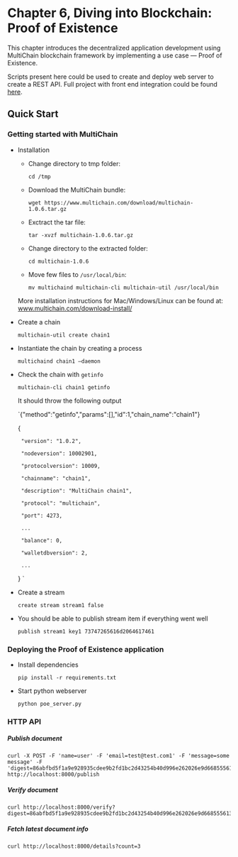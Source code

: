 # Chapter 6, Diving into Blockchain: Proof of Existence
This chapter introduces the decentralized application development using MultiChain blockchain framework by implementing a use case — Proof of Existence.

Scripts present here could be used to create and deploy web server to create a REST API.
 Full project with front end integration could be found [here](https://github.com/koshikraj/proof-of-existence).

## Quick Start

### Getting started with MultiChain

- Installation

    * Change directory to tmp folder: 
    
        `cd /tmp` 
    
    * Download the MultiChain bundle: 
    
        ```
        wget https://www.multichain.com/download/multichain-1.0.6.tar.gz
        ```    
    * Exctract the tar file: 
    
        ```
        tar -xvzf multichain-1.0.6.tar.gz 
        ```
    * Change directory to the extracted folder: 
    
        `cd multichain-1.0.6` 
    
    * Move few files to `/usr/local/bin`: 
    
        ```
        mv multichaind multichain-cli multichain-util /usr/local/bin
        ``` 

    More installation instructions for Mac/Windows/Linux can be found at: www.multichain.com/download-install/
    
- Create a chain
    
    `multichain-util create chain1` 

- Instantiate the chain by creating a process

    `multichaind chain1 –daemon`
    
- Check the chain with `getinfo`

    `multichain-cli chain1 getinfo` 
    
    It should throw the following output
    
    `{"method":"getinfo","params":[],"id":1,"chain_name":"chain1"} 
     
       
     
     { 
     
       "version": "1.0.2", 
     
       "nodeversion": 10002901, 
     
       "protocolversion": 10009, 
     
       "chainname": "chain1", 
     
       "description": "MultiChain chain1", 
     
       "protocol": "multichain", 
     
       "port": 4273, 
     
       ...
     
       "balance": 0, 
     
       "walletdbversion": 2, 
     
       ...
     
     } `
    
- Create a stream

    `create stream stream1 false`
    
- You should be able to publish stream item if everything went well

    `publish stream1 key1 73747265616d2064617461 `
    
### Deploying the Proof of Existence application     

- Install dependencies

   `pip install -r requirements.txt`

- Start python webserver

   `python poe_server.py`
   

### HTTP API
##### Publish document
```
curl -X POST -F 'name=user' -F 'email=test@test.com1' -F 'message=some message' -F 'digest=86abfbd5f1a9e928935cdee9b2fd1bc2d43254b40d996e262026e9d668555613' http://localhost:8000/publish 
```

##### Verify document
```
curl http://localhost:8000/verify?digest=86abfbd5f1a9e928935cdee9b2fd1bc2d43254b40d996e262026e9d668555613
``` 

##### Fetch latest document info
```
curl http://localhost:8000/details?count=3
```
